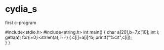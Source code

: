 # cydia_s
first c-program

#include<stdio.h>
#include<string.h>
int main()
{
char a[20],b=7,c[10];
int i;
gets(a);
for(i=0;i<strlen(a);i++)
{
c[i]=a[i]^b;
printf("%c\t",c[i]);	
}
} 
